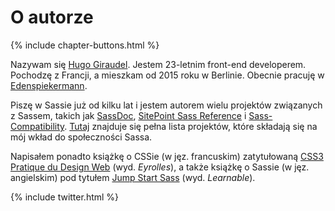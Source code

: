 
# O autorze

{% include chapter-buttons.html %}

Nazywam się [Hugo Giraudel](http://hugogiraudel.com). Jestem 23-letnim front-end developerem. Pochodzę z Francji, a mieszkam od 2015 roku w Berlinie. Obecnie pracuję w [Edenspiekermann](http://edenspiekermann.com).

Piszę w Sassie już od kilku lat i jestem autorem wielu projektów związanych z Sassem, takich jak [SassDoc](http://sassdoc.com), [SitePoint Sass Reference](http://sitepoint.com/sass-reference/) i [Sass-Compatibility](http://sass-compatibility.github.io). [Tutaj](http://github.com/HugoGiraudel/awesome-sass) znajduje się pełna lista projektów, które składają się na mój wkład do społeczności Sassa.

Napisałem ponadto książkę o CSSie (w jęz. francuskim) zatytułowaną [CSS3 Pratique du Design Web](http://css3-pratique.fr/) (wyd. *Eyrolles*), a także książkę o Sassie (w jęz. angielskim) pod tytułem [Jump Start Sass](https://learnable.com/books/jump-start-sass) (wyd. *Learnable*).

{% include twitter.html %}
